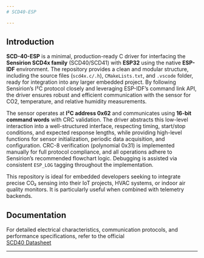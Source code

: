 ```yaml
---
# SCD40-ESP

---
```


## Introduction

**SCD-40-ESP** is a minimal, production-ready C driver for interfacing the **Sensirion SCD4x family** (SCD40/SCD41) with **ESP32** using the native **ESP-IDF** environment. The repository provides a clean and modular structure, including the source files (`scd4x.c/.h`), `CMakeLists.txt`, and `.vscode` folder, ready for integration into any larger embedded project. By following Sensirion’s I²C protocol closely and leveraging ESP-IDF’s command link API, the driver ensures robust and efficient communication with the sensor for CO2, temperature, and relative humidity measurements.

The sensor operates at **I²C address 0x62** and communicates using **16-bit command words** with CRC validation. The driver abstracts this low-level interaction into a well-structured interface, respecting timing, start/stop conditions, and expected response lengths, while providing high-level functions for sensor initialization, periodic data acquisition, and configuration. CRC-8 verification (polynomial 0x31) is implemented manually for full protocol compliance, and all operations adhere to Sensirion’s recommended flowchart logic. Debugging is assisted via consistent `ESP_LOG` tagging throughout the implementation.

This repository is ideal for embedded developers seeking to integrate precise CO₂ sensing into their IoT projects, HVAC systems, or indoor air quality monitors. It is particularly useful when combined with telemetry backends. 

## Documentation

For detailed electrical characteristics, communication protocols, and performance specifications, refer to the official  
[SCD40 Datasheet](https://sensirion.com/media/documents/E0F04247/631EF271/CD_DS_SCD40_SCD41_Datasheet_D1.pdf)

---
